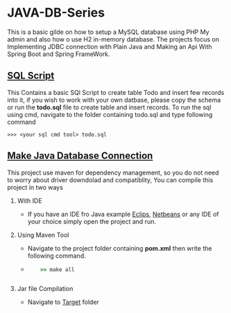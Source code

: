 # JAVA-DB-Series
This is a basic gilde on how to setup a MySQL database using PHP My admin and also how o use H2 in-memory database.
The projects focus on Implementing JDBC connection with Plain Java and Making an Api With Spring Boot and Spring FrameWork.

## [SQL Script](https://github.com/yashpatel007/JAVA-DB-Series/tree/master/SQL%20script)
This Contains a basic SQl Script to create table Todo and insert few records into it, if you wish to work with your own datbase,
please copy the schema or run the **todo.sql** file to create table and insert records. To run the sql using cmd, navigate to the
folder containing todo.sql and type following command
    
```
>>> <your sql cmd tool> todo.sql
```

## [Make Java Database Connection](https://github.com/yashpatel007/JAVA-DB-Series/tree/master/PlainJava-DB-Connect)
This project use maven for dependency management, so you do not need to worry about driver downdolad and compatiblity,
You can compile this project in two ways

1. With IDE
    * If you have an IDE fro Java  example [Eclips](https://www.eclipse.org/downloads/), [Netbeans](https://netbeans.org/downloads/)
    or any IDE of your choice simply open the project and run. 
    
2. Using Maven Tool 
    * Navigate to the project folder containing **pom.xml** then write the following command.
    * ```cmd
          >> make all 
    ```
3. Jar file Compilation
    * Navigate to [Target]() folder
